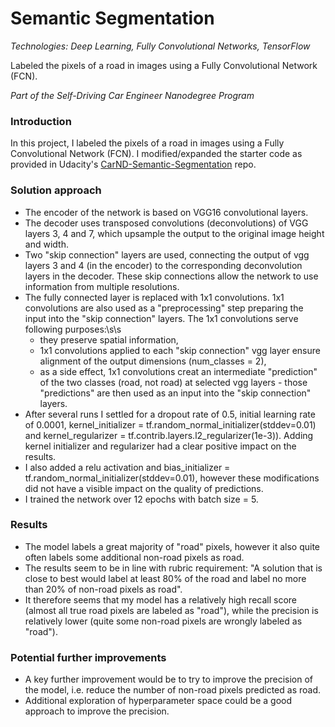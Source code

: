 # Semantic Segmentation

_Technologies: Deep Learning, Fully Convolutional Networks, TensorFlow_

Labeled the pixels of a road in images using a Fully Convolutional Network (FCN).

_Part of the Self-Driving Car Engineer Nanodegree Program_

### Introduction
In this project, I labeled the pixels of a road in images using a Fully Convolutional Network (FCN). I modified/expanded the starter code as provided in Udacity's [CarND-Semantic-Segmentation](https://github.com/udacity/CarND-Semantic-Segmentation) repo.

### Solution approach
- The encoder of the network is based on VGG16 convolutional layers.
- The decoder uses transposed convolutions (deconvolutions) of VGG layers 3, 4 and 7, which upsample the output to the original image height and width.
- Two "skip connection" layers are used, connecting the output of vgg layers 3 and 4 (in the encoder) to the corresponding deconvolution layers in the decoder. These skip connections allow the network to use information from multiple resolutions.
- The fully connected layer is replaced with 1x1 convolutions. 1x1 convolutions are also used as a "preprocessing" step preparing the input into the "skip connection" layers. The 1x1 convolutions serve following purposes:\s\s
  * they preserve spatial information,
  * 1x1 convolutions applied to each "skip connection" vgg layer ensure alignment of the output dimensions (num_classes = 2),
  * as a side effect, 1x1 convolutions creat an intermediate "prediction" of the two classes (road, not road) at selected vgg layers - those "predictions" are then used as an input into the "skip connection" layers.
- After several runs I settled for a dropout rate of 0.5, initial learning rate of 0.0001, kernel_initializer = tf.random_normal_initializer(stddev=0.01) and kernel_regularizer = tf.contrib.layers.l2_regularizer(1e-3)). Adding kernel initializer and regularizer had a clear positive impact on the results.
- I also added a relu activation and bias_initializer = tf.random_normal_initializer(stddev=0.01), however these modifications did not have a visible impact on the quality of predictions.
- I trained the network over 12 epochs with batch size = 5.

### Results
- The model labels a great majority of "road" pixels, however it also quite often labels some additional non-road pixels as road.
- The results seem to be in line with rubric requirement: "A solution that is close to best would label at least 80% of the road and label no more than 20% of non-road pixels as road".
- It therefore seems that my model has a relatively high recall score (almost all true road pixels are labeled as "road"), while the precision is relatively lower (quite some non-road pixels are wrongly labeled as "road").

### Potential further improvements
- A key further improvement would be to try to improve the precision of the model, i.e. reduce the number of non-road pixels predicted as road.
- Additional exploration of hyperparameter space could be a good approach to improve the precision.
